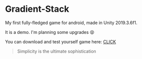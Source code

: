 # Gradient-Stack

My first fully-fledged game for android, made in Unity 2019.3.6f1.

It is a demo. I'm planning some upgrades :stuck_out_tongue_closed_eyes:

You can download and test yourself game here: [CLICK](https://containedx.itch.io/gradient-stack)



> Simplicity is the ultimate sophistication

